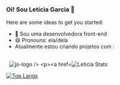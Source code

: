 ### Oi! Sou Letícia Garcia  👋

Here are some ideas to get you started:

- 🔭 Sou uma desenvolvedora front-end
- 😄 Pronouns: ela/dela
- Atualmente estou criando projetos com : 
<br>
<img src= "https://img.shields.io/badge/HTML5-E34F26?style=for-the-badge&logo=html5&logoColor=white" alt "html-logo"/>
<img src="https://img.shields.io/badge/CSS3-1572B6?style=for-the-badge&logo=css3&logoColor=white" alt "css-logo"/>
<img src= "https://img.shields.io/badge/JavaScript-F7DF1E?style=for-the-badge&logo=javascript&logoColor=black" alt="js-logo />

[![Leticia Stats](https://github-readme-stats.vercel.app/api?username=LeticiaGarciah)](https://github.com/anuraghazra/github-readme-stats)

[![Top Langs](https://github-readme-stats.vercel.app/api/top-langs/?username=LeticiaGarciah)](https://github.com/anuraghazra/github-readme-stats)


